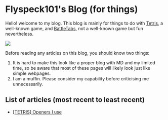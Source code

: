 # Flyspeck101's Blog (for things)

Hello! welcome to my blog. This blog is mainly for things to do with [Tetris](https://www.tetris.com), a well-known game, and [BattleTabs](https://www.battletabs.io), not a well-known game but fun nevertheless. 

<img src="https://split-diamond-labs.github.io/SpeckCoin-Incremental-Beta/images/flyspeckClone.png">

Before reading any articles on this blog, you should know two things: 

1. It is hard to make this look like a proper blog with MD and my limited time, so be aware that most of these pages will likely look just like simple webpages. 
2. I am a muffin. Please consider my capability before criticising me unnecessarily. 

## List of articles (most recent to least recent)

- [[TETRIS] Openers I use](articles/30-05-2022.html)
